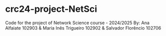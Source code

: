 # crc24-project-NetSci

Code for the project of Network Science course - 2024/2025
By: Ana Alfaiate 102903 & Maria Inês Trigueiro 102902 & Salvador Florêncio 102706



